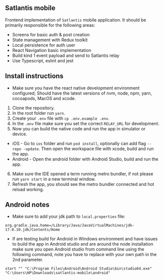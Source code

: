 ## Satlantis mobile
Frontend implementation of `Satlantis` mobile application. 
It should be primarily responsible for the following areas:

- Screens for basic auth & post creation
- State management with Redux toolkit
- Local persistence for auth user
- React Navigation basic implementation
- Build kind 1 event payload and send to Satlantis relay
- Use Typescript, eslint and jest

## Install instructions
- Make sure you have the react native development environment configured; Should have the latest versions of nvm, node, npm, yarn, cocoapods, MacOS and xcode.

1. Clone the repository.
2. In the root folder run `yarn`.
3. Create your `.env` file with `cp .env.example .env`.
4. In the `.env` file make sure you set the correct `RELAY_URL` for development.
5. Now you can build the native code and run the app in simulator or device.
- iOS - Go to `ios` folder and run `pod install`, optionally can add flag `--repo -update`. Then open the workspace file with xcode, build and run the app.
- Android - Open the android folder with Android Studio, build and run the app.
6. Make sure the IDE opened a term running metro bundler, if not please run `yarn start` in a new terminal window.
7. Refresh the app, you should see the metro bundler connected and hot reload working.

## Android notes
- Make sure to add your jdk path to `local.properties` file:
```
org.gradle.java.home=/Library/Java/JavaVirtualMachines/jdk-17.0.10.jdk/Contents/Home
```

- If are testing build for Android in Windows environment and have issues
to build the app in Android studio and are around the node installation make sure you open Android studio from command line using the following command, note you have to replace with your own path in the 2nd parameter.
```
start "" "C:\Program Files\Android\Android Studio\bin\studio64.exe" "C:\Users\HP\Downloads\satlantis-mobile\android"
```